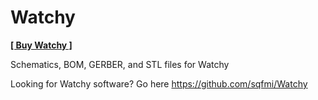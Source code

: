 # Watchy

[**[ Buy Watchy ]**](https://shop.sqfmi.com/cart/31273151496266:1)

Schematics, BOM, GERBER, and STL files for Watchy

Looking for Watchy software? Go here https://github.com/sqfmi/Watchy
